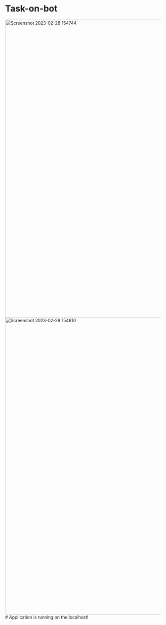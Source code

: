# Task-on-bot
<img width="960" alt="Screenshot 2023-02-28 154744" src="https://user-images.githubusercontent.com/73185057/221826297-f1cf1107-1ea7-4283-83b2-9055f33b73e6.png">
<img width="960" alt="Screenshot 2023-02-28 154810" src="https://user-images.githubusercontent.com/73185057/221826315-8758bc03-eac1-4f16-9f4c-8a8890259edf.png">
# Application is running on the localhost!
